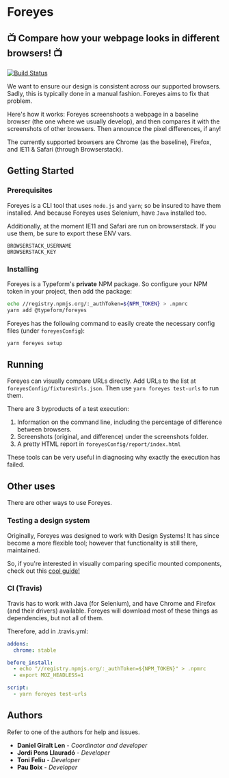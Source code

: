 # Foreyes
## 📺 Compare how your webpage looks in different browsers! 📺

[![Build Status](https://travis-ci.com/Typeform/kitt.svg?token=axsNaJqw6sjfoKFeCyDk&branch=master)](https://travis-ci.com/Typeform/Foreyes)

We want to ensure our design is consistent across our supported browsers. Sadly, this is typically done in a manual fashion. Foreyes aims to fix that problem.

Here's how it works: Foreyes screenshoots a webpage in a baseline browser (the one where we usually develop), and then compares it with the screenshots of other browsers. Then announce the pixel differences, if any!

The currently supported browsers are Chrome (as the baseline), Firefox, and IE11 & Safari (through Browserstack).

## Getting Started

### Prerequisites

Foreyes is a CLI tool that uses `node.js` and `yarn`; so be insured to have them installed. And because Foreyes uses Selenium, have `Java` installed too.

Additionally, at the moment IE11 and Safari are run on browserstack. If you use them, be sure to export these ENV vars.
```
BROWSERSTACK_USERNAME
BROWSERSTACK_KEY
```

### Installing

Foreyes is a Typeform's **private** NPM package. So configure your NPM token in your project, then add the package:

```bash
echo //registry.npmjs.org/:_authToken=${NPM_TOKEN} > .npmrc
yarn add @typeform/foreyes
```

Foreyes has the following command to easily create the necessary config files (under `foreyesConfig`):

```bash
yarn foreyes setup
```

## Running

Foreyes can visually compare URLs directly. Add URLs to the list at `foreyesConfig/fixturesUrls.json`. Then use `yarn foreyes test-urls` to run them.

There are 3 byproducts of a test execution:
1. Information on the command line, including the percentage of difference between browsers.
2. Screenshots (original, and difference) under the screenshots folder.
3. A pretty HTML report in `foreyesConfig/report/index.html`

These tools can be very useful in diagnosing why exactly the execution has failed.

## Other uses

There are other ways to use Foreyes.

### Testing a design system

Originally, Foreyes was designed to work with Design Systems! It has since become a more flexible tool; however that functionality is still there, maintained.

So, if you're interested in visually comparing specific mounted components, check out this [cool guide!](./TESTING-DESIGN-SYSTEM.md)

### CI (Travis)

Travis has to work with Java (for Selenium), and have Chrome and Firefox (and their drivers) available. Foreyes will download most of these things as dependencies, but not all of them.

Therefore, add in .travis.yml:

```yml
addons:
  chrome: stable

before_install:
  - echo "//registry.npmjs.org/:_authToken=${NPM_TOKEN}" > .npmrc
  - export MOZ_HEADLESS=1

script:
  - yarn foreyes test-urls
```

## Authors

Refer to one of the authors for help and issues.

* **Daniel Giralt Len** - *Coordinator and developer*
* **Jordi Pons Llauradó** - *Developer*
* **Toni Feliu** - *Developer*
* **Pau Boix** - *Developer*
